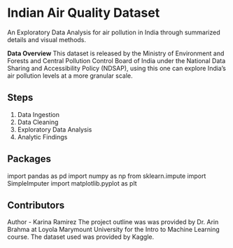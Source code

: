 # Indian Air Quality Dataset

An Exploratory Data Analysis for air pollution in India through summarized details and visual methods. 

**Data Overview** 
This dataset is released by the Ministry of Environment and Forests and Central Pollution
Control Board of India under the National Data Sharing and Accessibility Policy
(NDSAP), using this one can explore India’s air pollution levels at a more granular scale.

## Steps 
1. Data Ingestion 
2. Data Cleaning 
3. Exploratory Data Analysis 
5. Analytic Findings

## Packages 
import pandas as pd 
import numpy as np
from sklearn.impute import SimpleImputer
import matplotlib.pyplot as plt 

## Contributors 
Author - Karina Ramirez
The project outline was was provided by Dr. Arin Brahma at Loyola Marymount University for the Intro to Machine Learning course.
The dataset used was provided by Kaggle.
